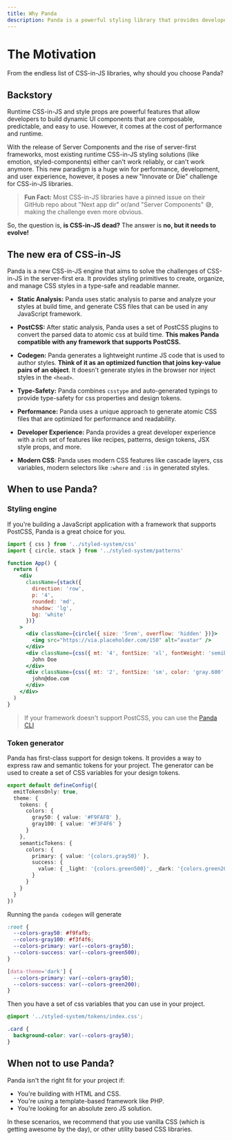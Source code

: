 ```yaml
---
title: Why Panda
description: Panda is a powerful styling library that provides developers with primitives to create, organize, and manage CSS styles in a type-safe and readable manner.
---
```


# The Motivation

From the endless list of CSS-in-JS libraries, why should you choose Panda?

## Backstory

Runtime CSS-in-JS and style props are powerful features that allow developers to build dynamic UI components that are composable, predictable, and easy to use. However, it comes at the cost of performance and runtime.

With the release of Server Components and the rise of server-first frameworks, most existing runtime CSS-in-JS styling solutions (like emotion, styled-components) either can't work reliably, or can't work anymore. This new paradigm is a huge win for performance, development, and user experience, however, it poses a new "Innovate or Die" challenge for CSS-in-JS libraries.

> **Fun Fact:** Most CSS-in-JS libraries have a pinned issue on their GitHub repo about "Next app dir" or/and "Server Components" 😅, making the challenge even more obvious.

So, the question is, **is CSS-in-JS dead?** The answer is **no, but it needs to evolve!**

## The new era of CSS-in-JS

Panda is a new CSS-in-JS engine that aims to solve the challenges of CSS-in-JS in the server-first era. It provides styling primitives to create, organize, and manage CSS styles in a type-safe and readable manner.

- **Static Analysis:** Panda uses static analysis to parse and analyze your styles at build time, and generate CSS files that can be used in any JavaScript framework.

- **PostCSS:** After static analysis, Panda uses a set of PostCSS plugins to convert the parsed data to atomic css at build time. **This makes Panda compatible with any framework that supports PostCSS.**

- **Codegen:** Panda generates a lightweight runtime JS code that is used to author styles. **Think of it as an optimized function that joins key-value pairs of an object**. It doesn't generate styles in the browser nor inject styles in the `<head>`.

- **Type-Safety:** Panda combines `csstype` and auto-generated typings to provide type-safety for css properties and design tokens.

- **Performance:** Panda uses a unique approach to generate atomic CSS files that are optimized for performance and readability.

- **Developer Experience:** Panda provides a great developer experience with a rich set of features like recipes, patterns, design tokens, JSX style props, and more.

- **Modern CSS**: Panda uses modern CSS features like cascade layers, css variables, modern selectors like `:where` and `:is` in generated styles.

## When to use Panda?

### Styling engine

If you're building a JavaScript application with a framework that supports PostCSS, Panda is a great choice for you.

```jsx
import { css } from '../styled-system/css'
import { circle, stack } from '../styled-system/patterns'

function App() {
  return (
    <div
      className={stack({
        direction: 'row',
        p: '4',
        rounded: 'md',
        shadow: 'lg',
        bg: 'white'
      })}
    >
      <div className={circle({ size: '5rem', overflow: 'hidden' })}>
        <img src="https://via.placeholder.com/150" alt="avatar" />
      </div>
      <div className={css({ mt: '4', fontSize: 'xl', fontWeight: 'semibold' })}>
        John Doe
      </div>
      <div className={css({ mt: '2', fontSize: 'sm', color: 'gray.600' })}>
        john@doe.com
      </div>
    </div>
  )
}
```

> If your framework doesn't support PostCSS, you can use the [Panda CLI](/docs/getting-started/cli)

### Token generator

Panda has first-class support for design tokens. It provides a way to express raw and semantic tokens for your project. The generator can be used to create a set of CSS variables for your design tokens.

```ts filename="panda.config.ts"
export default defineConfig({
  emitTokensOnly: true,
  theme: {
    tokens: {
      colors: {
        gray50: { value: '#F9FAFB' },
        gray100: { value: '#F3F4F6' }
      }
    },
    semanticTokens: {
      colors: {
        primary: { value: '{colors.gray50}' },
        success: {
          value: { _light: '{colors.green500}', _dark: '{colors.green200}' }
        }
      }
    }
  }
})
```

Running the `panda codegen` will generate

```css filename="styled-system/tokens/index.css"
:root {
  --colors-gray50: #f9fafb;
  --colors-gray100: #f3f4f6;
  --colors-primary: var(--colors-gray50);
  --colors-success: var(--colors-green500);
}

[data-theme='dark'] {
  --colors-primary: var(--colors-gray50);
  --colors-success: var(--colors-green200);
}
```

Then you have a set of css variables that you can use in your project.

```css
@import '../styled-system/tokens/index.css';

.card {
  background-color: var(--colors-gray50);
}
```

## When not to use Panda?

Panda isn't the right fit for your project if:

- You're building with HTML and CSS.
- You're using a template-based framework like PHP.
- You're looking for an absolute zero JS solution.

In these scenarios, we recommend that you use vanilla CSS (which is getting awesome by the day), or other utility based CSS libraries.
